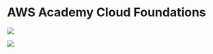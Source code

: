 # AWS Academy Cloud Foundations

[![](https://raw.githubusercontent.com/josecastillolema/fiap/master/img/shift-aws-foundations.png)](https://www.fiap.com.br/shift/curso/tecnologia/aws-academy-cloud-foundations-online)

[![](https://raw.githubusercontent.com/josecastillolema/fiap/master/img/shift-aws-foundations2.png)](https://www.fiap.com.br/shift/curso/tecnologia/aws-academy-cloud-foundations-online)


